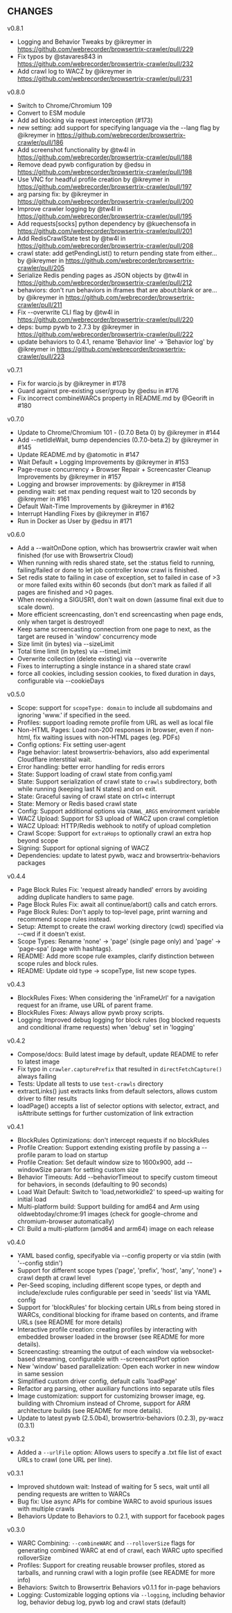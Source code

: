 ## CHANGES

v0.8.1

- Logging and Behavior Tweaks by @ikreymer in https://github.com/webrecorder/browsertrix-crawler/pull/229
- Fix typos by @stavares843 in https://github.com/webrecorder/browsertrix-crawler/pull/232
- Add crawl log to WACZ by @ikreymer in https://github.com/webrecorder/browsertrix-crawler/pull/231

v0.8.0

- Switch to Chrome/Chromium 109
- Convert to ESM module
- Add ad blocking via request interception (#173)
- new setting: add support for specifying language via the --lang flag by @ikreymer in https://github.com/webrecorder/browsertrix-crawler/pull/186
- Add screenshot functionality by @tw4l in https://github.com/webrecorder/browsertrix-crawler/pull/188
- Remove dead pywb configuration by @edsu in https://github.com/webrecorder/browsertrix-crawler/pull/198
- Use VNC for headful profile creation by @ikreymer in https://github.com/webrecorder/browsertrix-crawler/pull/197
- arg parsing fix: by @ikreymer in https://github.com/webrecorder/browsertrix-crawler/pull/200
- Improve crawler logging by @tw4l in https://github.com/webrecorder/browsertrix-crawler/pull/195
- Add requests[socks] python dependency by @kuechensofa in https://github.com/webrecorder/browsertrix-crawler/pull/201
- Add RedisCrawlState test by @tw4l in https://github.com/webrecorder/browsertrix-crawler/pull/208
- crawl state: add getPendingList() to return pending state from either… by @ikreymer in https://github.com/webrecorder/browsertrix-crawler/pull/205
- Serialize Redis pending pages as JSON objects by @tw4l in https://github.com/webrecorder/browsertrix-crawler/pull/212
- behaviors: don't run behaviors in iframes that are about:blank or are… by @ikreymer in https://github.com/webrecorder/browsertrix-crawler/pull/211
- Fix --overwrite CLI flag by @tw4l in https://github.com/webrecorder/browsertrix-crawler/pull/220
- deps: bump pywb to 2.7.3 by @ikreymer in https://github.com/webrecorder/browsertrix-crawler/pull/222
- update behaviors to 0.4.1, rename 'Behavior line' -> 'Behavior log' by @ikreymer in https://github.com/webrecorder/browsertrix-crawler/pull/223

v0.7.1

- Fix for warcio.js by @ikreymer in #178
- Guard against pre-existing user/group by @edsu in #176
- Fix incorrect combineWARCs property in README.md by @Georift in #180

v0.7.0

- Update to Chrome/Chromium 101 - (0.7.0 Beta 0) by @ikreymer in #144
- Add --netIdleWait, bump dependencies (0.7.0-beta.2) by @ikreymer in #145
- Update README.md by @atomotic in #147
- Wait Default + Logging Improvements by @ikreymer in #153
- Page-reuse concurrency + Browser Repair + Screencaster Cleanup Improvements by @ikreymer in #157
- Logging and browser improvements: by @ikreymer in #158
- pending wait: set max pending request wait to 120 seconds by @ikreymer in #161
- Default Wait-Time Improvements by @ikreymer in #162
- Interrupt Handling Fixes by @ikreymer in #167
- Run in Docker as User by @edsu in #171

v0.6.0

- Add a --waitOnDone option, which has browsertrix crawler wait when finished (for use with Browsertrix Cloud)
- When running with redis shared state, set the :status field to running, failing/failed or done to let job controller know crawl is finished.
- Set redis state to failing in case of exception, set to failed in case of >3 or more failed exits within 60 seconds (but don't mark as failed if all pages are finished and >0 pages.
- When receiving a SIGUSR1, don't wait on down (assume final exit due to scale down).
- More efficient screencasting, don't end screencasting when page ends, only when target is destroyed!
- Keep same screencasting connection from one page to next, as the target are reused in 'window' concurrency mode
- Size limit (in bytes) via --sizeLimit
- Total time limit (in bytes) via --timeLimit
- Overwrite collection (delete existing) via --overwrite
- Fixes to interrupting a single instance in a shared state crawl
- force all cookies, including session cookies, to fixed duration in days, configurable via --cookieDays

v0.5.0

- Scope: support for `scopeType: domain` to include all subdomains and ignoring 'www.' if specified in the seed.
- Profiles: support loading remote profile from URL as well as local file
- Non-HTML Pages: Load non-200 responses in browser, even if non-html, fix waiting issues with non-HTML pages (eg. PDFs)
- Config options: Fix setting user-agent
- Page behavior: latest browsertrix-behaviors, also add experimental Cloudflare interstitial wait.
- Error handling: better error handling for redis errors
- State: Support loading of crawl state from config.yaml
- State: Support serialization of crawl state to `crawls` subdirectory, both while running (keeping last N states) and on exit.
- State: Graceful saving of crawl state on ctrl+c interrupt
- State: Memory or Redis based crawl state
- Config: Support additional options via `CRAWL_ARGS` environment variable
- WACZ Upload: Support for S3 upload of WACZ upon crawl completion
- WACZ Upload: HTTP/Redis webhook to notify of upload completion
- Crawl Scope: Support for `extraHops` to optionally crawl an extra hop beyond scope
- Signing: Support for optional signing of WACZ
- Dependencies: update to latest pywb, wacz and browsertrix-behaviors packages

v0.4.4

- Page Block Rules Fix: 'request already handled' errors by avoiding adding duplicate handlers to same page.
- Page Block Rules Fix: await all continue/abort() calls and catch errors.
- Page Block Rules: Don't apply to top-level page, print warning and recommend scope rules instead.
- Setup: Attempt to create the crawl working directory (cwd) specified via --cwd if it doesn't exist.
- Scope Types: Rename 'none' -> 'page' (single page only) and 'page' -> 'page-spa' (page with hashtags).
- README: Add more scope rule examples, clarify distinction between scope rules and block rules.
- README: Update old type -> scopeType, list new scope types.

v0.4.3

- BlockRules Fixes: When considering the 'inFrameUrl' for a navigation request for an iframe, use URL of parent frame.
- BlockRules Fixes: Always allow pywb proxy scripts.
- Logging: Improved debug logging for block rules (log blocked requests and conditional iframe requests) when 'debug' set in 'logging'

v0.4.2

- Compose/docs: Build latest image by default, update README to refer to latest image
- Fix typo in `crawler.capturePrefix` that resulted in `directFetchCapture()` always failing
- Tests: Update all tests to use `test-crawls` directory
- extractLinks() just extracts links from default selectors, allows custom driver to filter results
- loadPage() accepts a list of selector options with selector, extract, and isAttribute settings for further customization of link extraction

v0.4.1

- BlockRules Optimizations: don't intercept requests if no blockRules
- Profile Creation: Support extending existing profile by passing a --profile param to load on startup
- Profile Creation: Set default window size to 1600x900, add --windowSize param for setting custom size
- Behavior Timeouts: Add --behaviorTimeout to specify custom timeout for behaviors, in seconds (defaulting to 90 seconds)
- Load Wait Default: Switch to 'load,networkidle2' to speed-up waiting for initial load
- Multi-platform build: Support building for amd64 and Arm using oldwebtoday/chrome:91 images (check for google-chrome and chromium-browser automatically)
- CI: Build a multi-platform (amd64 and arm64) image on each release

v0.4.0

- YAML based config, specifyable via --config property or via stdin (with '--config stdin')
- Support for different scope types ('page', 'prefix', 'host', 'any', 'none') + crawl depth at crawl level
- Per-Seed scoping, including different scope types, or depth and include/exclude rules configurable per seed in 'seeds' list via YAML config
- Support for 'blockRules' for blocking certain URLs from being stored in WARCs, conditional blocking for iframe based on contents, and iframe URLs (see README for more details)
- Interactive profile creation: creating profiles by interacting with embedded browser loaded in the browser (see README for more details).
- Screencasting: streaming the output of each window via websocket-based streaming, configurable with --screencastPort option
- New 'window' based parallelization: Open each worker in new window in same session
- Simplified custom driver config, default calls 'loadPage'
- Refactor arg parsing, other auxiliary functions into separate utils files
- Image customization: support for customizing browser image, eg. building with Chromium instead of Chrome, support for ARM architecture builds (see README for more details).
- Update to latest pywb (2.5.0b4), browsertrix-behaviors (0.2.3), py-wacz (0.3.1)

v0.3.2

- Added a `--urlFile` option: Allows users to specify a .txt file list of exact URLs to crawl (one URL per line).

v0.3.1

- Improved shutdown wait: Instead of waiting for 5 secs, wait until all pending requests are written to WARCs
- Bug fix: Use async APIs for combine WARC to avoid spurious issues with multiple crawls
- Behaviors Update to Behaviors to 0.2.1, with support for facebook pages

v0.3.0

- WARC Combining: `--combineWARC` and `--rolloverSize` flags for generating combined WARC at end of crawl, each WARC upto specified rolloverSize
- Profiles: Support for creating reusable browser profiles, stored as tarballs, and running crawl with a login profile (see README for more info)
- Behaviors: Switch to Browsertrix Behaviors v0.1.1 for in-page behaviors
- Logging: Customizable logging options via `--logging`, including behavior log, behavior debug log, pywb log and crawl stats (default)
